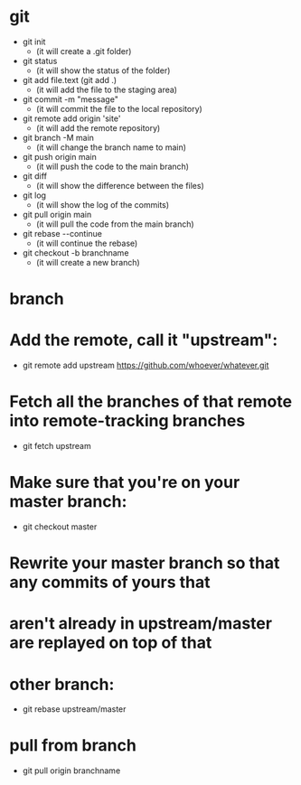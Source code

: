 # git

- git init 
    - (it will create a .git folder)
- git status 
    - (it will show the status of the folder)
- git add file.text (git add .) 
    - (it will add the file to the staging area)
- git commit -m "message" 
    - (it will commit the file to the local repository)
- git remote add origin 'site' 
    - (it will add the remote repository)
- git branch -M main 
    - (it will change the branch name to main)
- git push origin main 
    - (it will push the code to the main branch)
- git diff 
    - (it will show the difference between the files)
- git log 
    - (it will show the log of the commits)
- git pull origin main 
    - (it will pull the code from the main branch)
- git rebase --continue 
    - (it will continue the rebase)
- git checkout -b branchname 
    - (it will create a new branch)
  
# branch
# Add the remote, call it "upstream":

- git remote add upstream https://github.com/whoever/whatever.git

# Fetch all the branches of that remote into remote-tracking branches

- git fetch upstream

# Make sure that you're on your master branch:

- git checkout master

# Rewrite your master branch so that any commits of yours that
# aren't already in upstream/master are replayed on top of that
# other branch:

- git rebase upstream/master

# pull from branch
- git pull origin branchname
